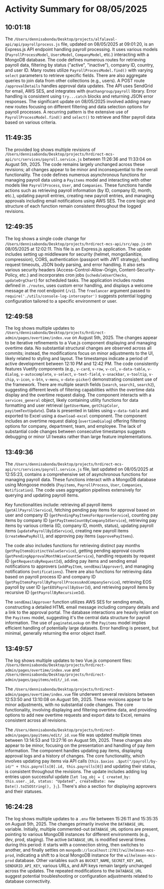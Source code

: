 # Activity Summary for 08/05/2025

## 10:01:18
The `/Users/dennisabonda/Desktop/projects/alfalaval-api/api/payrollprocess.js` file, updated on 08/05/2025 at 09:01:20, is an Express.js API endpoint handling payroll processing.  It uses various models (`PayrollProcessModel`, `UsersModel`, `CompanyModel`, etc.) interacting with a MongoDB database.  The code defines numerous routes for retrieving payroll data,  filtering by status ("active", "inactive"), company ID, country, and user ID.  Many routes utilize `PayrollProcessModel.find()` with varying `select` parameters to retrieve specific fields.  There are also aggregate queries to join data from other collections (e.g., users).  A POST route `/approvalDetails` handles approval data updates. The API uses SendGrid for email, AWS SES, and  integrates with  `@nathangroup/payroll` library.  Error handling is consistent using `try...catch` blocks and returning JSON error responses.  The significant update on 08/05/2025 involved adding many new routes focusing on different filtering and data selection options for payroll processes. A recurring pattern is the extensive use of `PayrollProcessModel.find()` and `select()` to retrieve and filter payroll data based on various criteria.


## 11:49:35
The provided log shows multiple revisions of `/Users/dennisabonda/Desktop/projects/hrdirect-mcs-api/src/services/payroll.service.js` between 11:26:36 and 11:33:04 on August 5th, 2025.  The code remains largely unchanged across these revisions; all changes appear to be minor and inconsequential to the overall functionality.  The code defines numerous asynchronous functions for managing payroll data using a `Payitems` model and interacting with other models like `PayrollProcess`, `User`, and `Companies`.  These functions handle actions such as retrieving payroll information (by ID, company ID, month, etc.), updating payroll entries, creating new payroll entries, and managing approvals including email notifications using AWS SES.  The core logic and structure of each function remain consistent throughout the logged revisions.


## 12:49:35
The log shows a single code change for `/Users/dennisabonda/Desktop/projects/hrdirect-mcs-api/src/app.js` on 08/05/2025 at 12:02:11.  This file is an Express.js application.  The update includes setting up middleware for security (helmet, mongoSanitize, compression), CORS,  authentication (passport with JWT strategy),  handling request timeouts, JSON body parsing, and error handling.  It also sets various security headers (Access-Control-Allow-Origin, Content-Security-Policy, etc.) and incorporates cron jobs (`scheduleUserChecks`, `updateOrgChart`) for scheduled tasks.  The application includes routes defined in `./routes`, uses custom error handling, and displays a welcome message at the root endpoint (`/v1`).  The `freelancer` argument passed to `require('./utils/console-log-interceptor')` suggests potential logging configuration tailored to a specific environment or user.


## 12:49:58
The log shows multiple updates to `/Users/dennisabonda/Desktop/projects/hrdirect-admin/pages/overtime/index.vue` on August 5th, 2025.  The changes appear to be iterative refinements to a Vue.js component displaying and managing overtime data.  No substantial structural changes are observed across all commits; instead, the modifications focus on minor adjustments to the UI, likely related to styling and layout.  The timestamps indicate a period of active development between 12:10 PM and 12:42 PM. The code consistently features Vuetify components (e.g., `v-card`, `v-row`, `v-col`, `v-data-table`, `v-dialog`, `v-autocomplete`, `v-select`, `v-text-field`, `v-snackbar`, `v-tooltip`, `v-chip`, `v-icon`, `v-btn`, `v-menu`, `v-date-picker`) demonstrating consistent use of the framework.  There are multiple search fields (`search`, `search1`, `search2`), suggesting different levels of filtering capabilities within the overtime data display and the overtime request dialog.  The component interacts with a `services_general` object, likely containing utility functions for data formatting and user retrieval (`getUserName`, `getChipColor`, `payitemTextUpdate`).  Data is presented in tables using `v-data-table` and exported to Excel using a `download-excel` component.  The component includes an overtime request dialog (`overtimeDialog`) offering filtering options for company, department, team, and employee.  The lack of substantial code changes between consecutive timestamps suggests debugging or minor UI tweaks rather than large feature implementations.


## 13:49:36
The `/Users/dennisabonda/Desktop/projects/hrdirect-mcs-api/src/services/payroll.service.js` file, last updated on 08/05/2025 at 12:55:23, contains a comprehensive set of asynchronous functions for managing payroll data.  These functions interact with a MongoDB database using Mongoose models (`Payitems`, `PayrollProcess`, `User`, `Companies`, `Notification`).  The code uses aggregation pipelines extensively for querying and updating payroll items.

Key functionalities include: retrieving all payroll items (`getAllPayrollService`), fetching pending pay items for approval based on user and company ID (`getPendingPayItemsForApproveService`), counting pay items by company ID (`getPayItemsCountByCompanyIdService`), retrieving pay items by various criteria (ID, company ID, month, status), updating payroll items (`updatePayrollByIdService`), creating new payroll items (`createNewPayRoll`), and approving pay items (`approvePayItems`).

The code also includes functions for retrieving distinct pay months (`getPayItemsDistinctValueService`), getting pending approval counts (`getPendingApprovalMonthWiseCountService`), handling requests by request ID (`getRequestsByRequestId`), adding pay items and sending email notifications to approvers (`addPayItem`, `sendEmailApprover`), and managing notifications (`notifications`).  There are also functions for retrieving data based on payroll process ID and company ID (`getPayItemsPayrollByPayrollProcessAndCompanyService`), retrieving EOS payroll by user ID (`getEOSPayrollByUserId`), and retrieving payroll items by recursive ID (`getPayrollByRecursiveId`).

The `sendEmailApprover` function utilizes AWS SES for sending emails, constructing a detailed HTML email message including company details and a link to the approval portal.  The database interactions are heavily reliant on the `Payitems` model, suggesting it's the central data structure for payroll information.  The use of `paginateLookup` on the `Payitems` model implies efficient handling of potentially large datasets.  Error handling is present, but minimal, generally returning the error object itself.


## 13:49:57
The log shows multiple updates to two Vue.js component files: `/Users/dennisabonda/Desktop/projects/hrdirect-admin/pages/overtime/index.vue` and `/Users/dennisabonda/Desktop/projects/hrdirect-admin/pages/payitems/edit/_id.vue`.

The `/Users/dennisabonda/Desktop/projects/hrdirect-admin/pages/overtime/index.vue` file underwent several revisions between 12:53:50 and 13:10:08 on August 5th, 2025.  These revisions appear to be minor adjustments, with no substantial code changes. The core functionality, involving displaying and filtering overtime data, and providing options to add new overtime requests and export data to Excel, remains consistent across all revisions.


The `/Users/dennisabonda/Desktop/projects/hrdirect-admin/pages/payitems/edit/_id.vue` file was updated multiple times between 13:14:53 and 13:27:16 on August 5th, 2025.  These changes also appear to be minor, focusing on the presentation and handling of pay item information.  The component handles updating pay items, displaying approval logs and a history of changes.  The core functionality, which involves updating pay items via API calls (`this.$axios .$put("/payroll/by-id/" + this.payrolls[0].id, this.payrolls[0]`) and updating their status,  is consistent throughout the revisions.  The update includes adding log entries upon successful update (`let log_obj = { created_by: this.user._id, status: "Updated", createdDate: new Date().toISOString(), };`).  There's also a section for displaying approvers and their statuses.


## 16:24:28
The log shows multiple updates to a `.env` file between 15:26:11 and 15:35:35 on August 5th, 2025.  The changes primarily involve the `DATABASE_URL` variable. Initially, multiple commented-out `DATABASE_URL` options are present, pointing to various MongoDB instances for different environments (e.g., dev, prod, staging).  The active `DATABASE_URL` is modified several times during this period: it starts with a connection string, then switches to another, and finally settles on `mongodb://localhost:27017/wilhelmsen-mcs-prod`, indicating a shift to a local MongoDB instance for the `wilhelmsen-mcs-prod` database.  Other variables such as  `BUCKET_NAME`, `SECRET_KEY_AWS`,  `SENDGRID_API_KEY`, various URLs, and API keys remain largely unchanged across the updates.  The repeated modifications to the `DATABASE_URL` suggest potential troubleshooting or configuration adjustments related to database connectivity.
